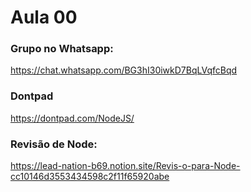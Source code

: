 # Aula 00

### Grupo no Whatsapp: 
https://chat.whatsapp.com/BG3hI30iwkD7BqLVqfcBqd

### Dontpad
https://dontpad.com/NodeJS/

### Revisão de Node:

https://lead-nation-b69.notion.site/Revis-o-para-Node-cc10146d3553434598c2f11f65920abe

